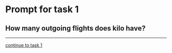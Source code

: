 # Prompt for task 1

## How many outgoing flights does kilo have?

---

[continue to task 1](./task1-t.html)
